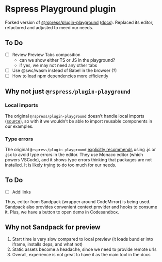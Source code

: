 # Rspress Playground plugin

Forked version of [@rspress/plugin-playground](https://github.com/web-infra-dev/rspress/tree/main/packages/plugin-playground) ([docs](https://rspress.dev/plugin/official-plugins/playground)). Replaced its editor, refactored and adjusted to meed our needs.

## To Do

- [ ] Review Preview Tabs composition
  - can we show either TS or JS in the playground?
  - if yes, we may not need any other tabs
- [ ] Use @swc/wasm instead of Babel in the browser (?)
- [ ] How to load npm dependencies more efficiently

## Why not just `@rspress/plugin-playground`

### Local imports

The original `@rspress/plugin-playground` doesn't handle local imports ([source](https://github.com/web-infra-dev/rspress/blob/main/packages/plugin-playground/src/cli/utils.ts#L16)), so with it we wouldn't be able to import reusable components in our examples.

### Type errors

The original `@rspress/plugin-playground` [explicitly recommends](https://rspress.dev/plugin/official-plugins/playground#internal-components) using .js or .jsx to avoid type errors in the editor. They use Monaco editor (which powers VSCode), and it shows type errors thinking that packages are not installed. It is likely trying to do too much for our needs.

## To Do
- [ ] Add links

Thus, editor from Sandpack (wrapper around CodeMirror) is being used.  Sandpack also provides convenient context provider and hooks to consume it. Plus, we have a button to open demo in Codesandbox.

## Why not Sandpack for preview

1. Start time is very slow compared to local preview (it loads bundler into iframe, installs deps, and what not)
2. Static assets become a headache, since we need to provide remote urls
3. Overall, experience is not great to have it as the main tool in the docs